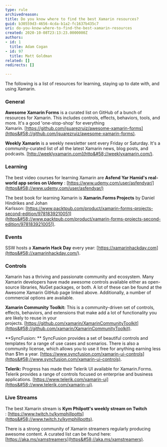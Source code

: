 ```yaml
---
type: rule
archivedreason: 
title: Do you know where to find the best Xamarin resources?
guid: b30559d3-4656-4cda-b1a2-fc1637b435c7
uri: do-you-know-where-to-find-the-best-xamarin-resources
created: 2020-10-08T23:13:23.0000000Z
authors:
- id: 1
  title: Adam Cogan
- id: 97
  title: Matt Goldman
related: []
redirects: []

---
```


The following is a list of resources for learning, staying up to date with, and using Xamarin.

<!--endintro-->

### General


**Awesome Xamarin Forms** is a curated list on GitHub of a bunch of resources for Xamarin. This includes controls, effects, behaviors, tools, and more. It's a good 'one-stop-shop' for everything Xamarin. [https://github.com/jsuarezruiz/awesome-xamarin-forms](https&#58;//github.com/jsuarezruiz/awesome-xamarin-forms).

**Weekly Xamarin** is a weekly newsletter sent every Friday or Saturday. It's a community-curated list of all the latest Xamarin news, blog posts, and podcasts. [http://weeklyxamarin.com](http&#58;//weeklyxamarin.com/).

### Learning


The best video courses for learning Xamarin are  **Asfend Yar Hamid's real-world app series on Udemy** : [https://www.udemy.com/user/asfendyar/](https&#58;//www.udemy.com/user/asfendyar/)

The best book for learning Xamarin is  **Xamarin.Forms Projects** by Daniel Hindrikes and Johan Karlsson: [https://www.packtpub.com/product/xamarin-forms-projects-second-edition/9781839210051](https&#58;//www.packtpub.com/product/xamarin-forms-projects-second-edition/9781839210051).

### Events


SSW hosts a  **Xamarin Hack Day** every year: [https://xamarinhackday.com](https&#58;//xamarinhackday.com/).

### Controls


Xamarin has a thriving and passionate community and ecosystem. Many Xamarin developers have made awesome controls available either as open-source libraries, NuGet packages, or both. A lot of these can be found at the Awesome Xamarin GitHub page linked above. Additionally, a number of commercial options are available.

**Xamarin Community Toolkit:** This is a community-driven set of controls, effects, behaviors, and extensions that make add a lot of functionality you are likely to reuse in your projects. [https://github.com/xamarin/XamarinCommunityToolkit](https&#58;//github.com/xamarin/XamarinCommunityToolkit).

**SyncFusion: ** SyncFusion provides a set of beautiful controls and templates for a range of use cases and scenarios. There is also a community license, which allows you to use it free for anything earning less than $1m a year. [https://www.syncfusion.com/xamarin-ui-controls](https&#58;//www.syncfusion.com/xamarin-ui-controls).

**Telerik:** Progress has made their Telerik UI available for Xamarin.Forms. Telerik provides a range of controls focused on enterprise and business applications. [https://www.telerik.com/xamarin-ui](https&#58;//www.telerik.com/xamarin-ui).

### Live Streams


The best Xamarin stream is  **Kym Philpott's weekly stream on Twitch** : [https://www.twitch.tv/kymphillpotts](https&#58;//www.twitch.tv/kymphillpotts).

There is a strong community of Xamarin streamers regularly producing awesome content. A curated list can be found here: [https://aka.ms/xamstreamers](https&#58;//aka.ms/xamstreamers).
